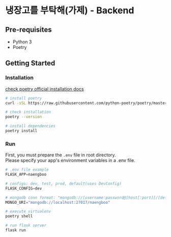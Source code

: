 # 냉장고를 부탁해(가제) - Backend

## Pre-requisites

- Python 3
- Poetry
<!-- - Mongodb -->

## Getting Started

### Installation

[check poetry official installation docs](https://python-poetry.org/docs/#installation)

```bash
# install poetry
curl -sSL https://raw.githubusercontent.com/python-poetry/poetry/master/get-poetry.py | python -

# check installation
poetry --version

# install dependencies
poetry install
```

### Run

First, you must prepare the `.env` file in root directory.  
Please specify your app's environment variables in a .env file.

```python
# .env file example
FLASK_APP=naengboo

# configs: dev, test, prod, default(uses DevConfig)
FLASK_CONFIG=dev

# mongodb conn format: "mongodb://[username:password@]host[:port][/[defaultauthdb][?options]]"
MONGO_URI="mongodb://localhost:27017/naengboo"
```

```python
# execute virtualenv
poetry shell

# run flask server
flask run
```
